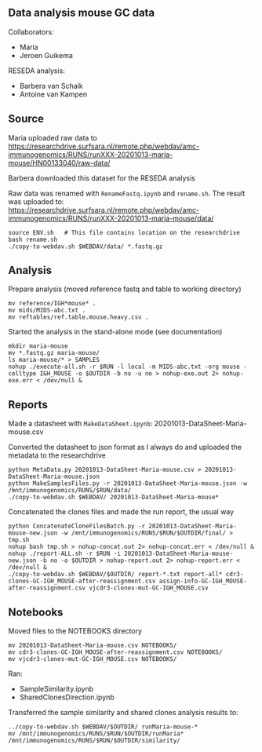 ## Data analysis mouse GC data

Collaborators:

* Maria
* Jeroen Guikema

RESEDA analysis:

* Barbera van Schaik
* Antoine van Kampen

## Source

Maria uploaded raw data to https://researchdrive.surfsara.nl/remote.php/webdav/amc-immunogenomics/RUNS/runXXX-20201013-maria-mouse/HN00133040/raw-data/

Barbera downloaded this dataset for the RESEDA analysis

Raw data was renamed with ``RenameFastq.ipynb`` and ``rename.sh``.
The result was uploaded to: https://researchdrive.surfsara.nl/remote.php/webdav/amc-immunogenomics/RUNS/runXXX-20201013-maria-mouse/data/

```
source ENV.sh   # This file contains location on the researchdrive
bash rename.sh 
./copy-to-webdav.sh $WEBDAV/data/ *.fastq.gz
```

## Analysis

Prepare analysis (moved reference fastq and table to working directory)

```
mv reference/IGH*mouse* .
mv mids/MIDS-abc.txt .
mv reftables/ref.table.mouse.heavy.csv .
```

Started the analysis in the stand-alone mode (see documentation)

```
mkdir maria-mouse
mv *.fastq.gz maria-mouse/
ls maria-mouse/* > SAMPLES 
nohup ./execute-all.sh -r $RUN -l local -m MIDS-abc.txt -org mouse -celltype IGH_MOUSE -o $OUTDIR -b no -u no > nohup-exe.out 2> nohup-exe.err < /dev/null &
```

## Reports

Made a datasheet with ``MakeDataSheet.ipynb``: 20201013-DataSheet-Maria-mouse.csv

Converted the datasheet to json format as I always do and uploaded the metadata to the researchdrive

```
python MetaData.py 20201013-DataSheet-Maria-mouse.csv > 20201013-DataSheet-Maria-mouse.json
python MakeSamplesFiles.py -r 20201013-DataSheet-Maria-mouse.json -w /mnt/immunogenomics/RUNS/$RUN/data/
./copy-to-webdav.sh $WEBDAV/ 20201013-DataSheet-Maria-mouse*
```

Concatenated the clones files and made the run report, the usual way

```
python ConcatenateCloneFilesBatch.py -r 20201013-DataSheet-Maria-mouse-new.json -w /mnt/immunogenomics/RUNS/$RUN/$OUTDIR/final/ > tmp.sh
nohup bash tmp.sh > nohup-concat.out 2> nohup-concat.err < /dev/null &
nohup ./report-ALL.sh -r $RUN -i 20201013-DataSheet-Maria-mouse-new.json -b no -o $OUTDIR > nohup-report.out 2> nohup-report.err < /dev/null &
./copy-to-webdav.sh $WEBDAV/$OUTDIR/ report-*.txt report-all* cdr3-clones-GC-IGH_MOUSE-after-reassignment.csv assign-info-GC-IGH_MOUSE-after-reassignment.csv vjcdr3-clones-mut-GC-IGH_MOUSE.csv
```

## Notebooks

Moved files to the NOTEBOOKS directory

```
mv 20201013-DataSheet-Maria-mouse.csv NOTEBOOKS/
mv cdr3-clones-GC-IGH_MOUSE-after-reassignment.csv NOTEBOOKS/
mv vjcdr3-clones-mut-GC-IGH_MOUSE.csv NOTEBOOKS/
```

Ran:

* SampleSimilarity.ipynb
* SharedClonesDirection.ipynb

Transferred the sample similarity and shared clones analysis results to:

```
../copy-to-webdav.sh $WEBDAV/$OUTDIR/ runMaria-mouse-*
mv /mnt/immunogenomics/RUNS/$RUN/$OUTDIR/runMaria* /mnt/immunogenomics/RUNS/$RUN/$OUTDIR/similarity/
```
